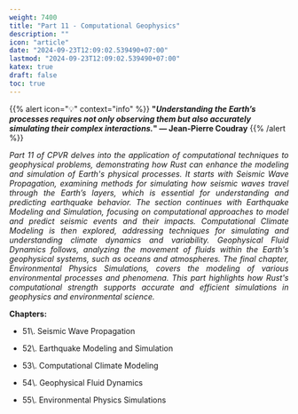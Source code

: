 ```yaml
---
weight: 7400
title: "Part 11 - Computational Geophysics"
description: ""
icon: "article"
date: "2024-09-23T12:09:02.539490+07:00"
lastmod: "2024-09-23T12:09:02.539490+07:00"
katex: true
draft: false
toc: true
---
```

{{% alert icon="💡" context="info" %}}
<strong>"<em>Understanding the Earth’s processes requires not only observing them but also accurately simulating their complex interactions.</em>" — Jean-Pierre Coudray</strong>
{{% /alert %}}

<p style="text-align: justify;">
<em>Part 11 of CPVR delves into the application of computational techniques to geophysical problems, demonstrating how Rust can enhance the modeling and simulation of Earth's physical processes. It starts with Seismic Wave Propagation, examining methods for simulating how seismic waves travel through the Earth’s layers, which is essential for understanding and predicting earthquake behavior. The section continues with Earthquake Modeling and Simulation, focusing on computational approaches to model and predict seismic events and their impacts. Computational Climate Modeling is then explored, addressing techniques for simulating and understanding climate dynamics and variability. Geophysical Fluid Dynamics follows, analyzing the movement of fluids within the Earth's geophysical systems, such as oceans and atmospheres. The final chapter, Environmental Physics Simulations, covers the modeling of various environmental processes and phenomena. This part highlights how Rust's computational strength supports accurate and efficient simulations in geophysics and environmental science.</em>
</p>

<p style="text-align: justify;">
<strong>Chapters:</strong>
</p>

- <p style="text-align: justify;">51\. Seismic Wave Propagation</p>
- <p style="text-align: justify;">52\. Earthquake Modeling and Simulation</p>
- <p style="text-align: justify;">53\. Computational Climate Modeling</p>
- <p style="text-align: justify;">54\. Geophysical Fluid Dynamics</p>
- <p style="text-align: justify;">55\. Environmental Physics Simulations</p>